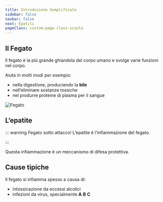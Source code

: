 ```yaml
---
title: Introduzione Semplificata
sidebar: false
navbar: false
next: Epatiti
pageClass: custom-page-class-scuola
---
```


## Il Fegato

Il fegato è la più grande ghiandola del corpo umano e svolge varie funzioni nel corpo.

Aiuta in molti modi per esempio:

- nella digestione, produciendo la **bile**
- nell’eliminare sostanze tossiche
- nel produrre proteine di plasma per il sangue

![Fegato](../assets/images/liver-female.jpg)

## L’epatite

::: warning Fegato sotto attacco!
L’epatite è l’infiammazione del fegato.

:::

Questa infiammazione è un meccanismo di difesa protettiva.

## Cause tipiche

Il fegato si infiamma spesso a causa di:

- intossicazione da eccessi alcolici
- infezioni da virus, specialmente **A** **B** **C**
